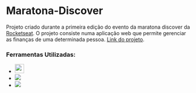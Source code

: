 # Maratona-Discover
Projeto criado durante a primeira edição do evento da maratona discover da <a href="https://app.rocketseat.com.br">Rocketseat</a>. O projeto consiste numa
aplicação web que permite gerenciar as finanças de uma determinada pessoa. <a href="https://maratona-discover-two.vercel.app/">Link do projeto</a>.

### Ferramentas Utilizadas: <br>
- <img height="25" src="https://img.shields.io/badge/HTML5-E34F26?style=for-the-badge&logo=html5&logoColor=white">
- <img heigth="30" src="https://img.shields.io/badge/CSS3-1572B6?style=for-the-badge&logo=css3&logoColor=white">
- <img heigth="30" src="https://img.shields.io/badge/JavaScript-F7DF1E?style=for-the-badge&logo=javascript&logoColor=black">
